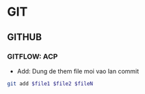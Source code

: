 # GIT
## GITHUB
### GITFLOW: ACP


- Add: Dung de them file moi vao lan commit 
```sh
git add $file1 $file2 $fileN
```